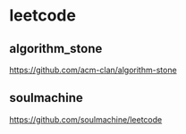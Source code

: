 # leetcode

## algorithm_stone
https://github.com/acm-clan/algorithm-stone

## soulmachine
https://github.com/soulmachine/leetcode